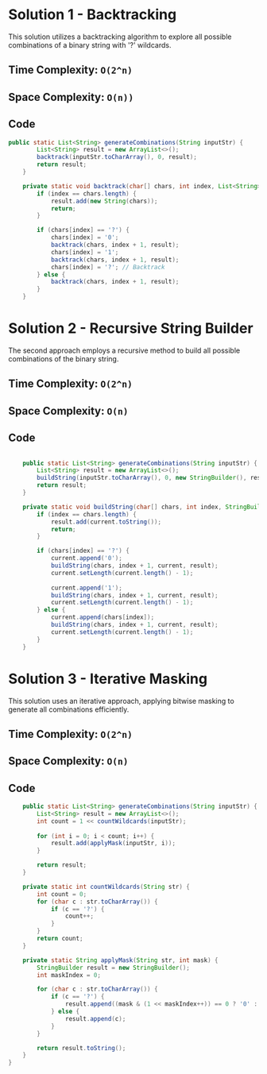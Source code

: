 # Solution 1 - Backtracking

This solution utilizes a backtracking algorithm to explore all possible combinations of a binary string with '?' wildcards. 

## Time Complexity: `O(2^n)`
## Space Complexity: `O(n))`


## Code

```java
public static List<String> generateCombinations(String inputStr) {
        List<String> result = new ArrayList<>();
        backtrack(inputStr.toCharArray(), 0, result);
        return result;
    }

    private static void backtrack(char[] chars, int index, List<String> result) {
        if (index == chars.length) {
            result.add(new String(chars));
            return;
        }

        if (chars[index] == '?') {
            chars[index] = '0';
            backtrack(chars, index + 1, result);
            chars[index] = '1';
            backtrack(chars, index + 1, result);
            chars[index] = '?'; // Backtrack
        } else {
            backtrack(chars, index + 1, result);
        }
    }
```

# Solution 2 - Recursive String Builder

The second approach employs a recursive method to build all possible combinations of the binary string. 

## Time Complexity: `O(2^n)`
## Space Complexity: `O(n)`

## Code

```java

    public static List<String> generateCombinations(String inputStr) {
        List<String> result = new ArrayList<>();
        buildString(inputStr.toCharArray(), 0, new StringBuilder(), result);
        return result;
    }

    private static void buildString(char[] chars, int index, StringBuilder current, List<String> result) {
        if (index == chars.length) {
            result.add(current.toString());
            return;
        }

        if (chars[index] == '?') {
            current.append('0');
            buildString(chars, index + 1, current, result);
            current.setLength(current.length() - 1);
            
            current.append('1');
            buildString(chars, index + 1, current, result);
            current.setLength(current.length() - 1);
        } else {
            current.append(chars[index]);
            buildString(chars, index + 1, current, result);
            current.setLength(current.length() - 1);
        }
    }

```

# Solution 3 - Iterative Masking

This solution uses an iterative approach, applying bitwise masking to generate all combinations efficiently.

## Time Complexity: `O(2^n)`
## Space Complexity: `O(n)`

## Code

```java
    public static List<String> generateCombinations(String inputStr) {
        List<String> result = new ArrayList<>();
        int count = 1 << countWildcards(inputStr);
        
        for (int i = 0; i < count; i++) {
            result.add(applyMask(inputStr, i));
        }

        return result;
    }

    private static int countWildcards(String str) {
        int count = 0;
        for (char c : str.toCharArray()) {
            if (c == '?') {
                count++;
            }
        }
        return count;
    }

    private static String applyMask(String str, int mask) {
        StringBuilder result = new StringBuilder();
        int maskIndex = 0;

        for (char c : str.toCharArray()) {
            if (c == '?') {
                result.append((mask & (1 << maskIndex++)) == 0 ? '0' : '1');
            } else {
                result.append(c);
            }
        }

        return result.toString();
    }
}

```